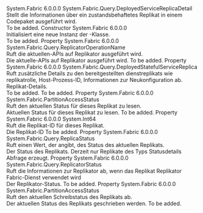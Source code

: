 <Type Name="DeployedStatefulServiceReplicaDetail" FullName="System.Fabric.Query.DeployedStatefulServiceReplicaDetail">
  <TypeSignature Language="C#" Value="public sealed class DeployedStatefulServiceReplicaDetail : System.Fabric.Query.DeployedServiceReplicaDetail" />
  <TypeSignature Language="ILAsm" Value=".class public auto ansi sealed beforefieldinit DeployedStatefulServiceReplicaDetail extends System.Fabric.Query.DeployedServiceReplicaDetail" />
  <TypeSignature Language="DocId" Value="T:System.Fabric.Query.DeployedStatefulServiceReplicaDetail" />
  <TypeSignature Language="VB.NET" Value="Public NotInheritable Class DeployedStatefulServiceReplicaDetail&#xA;Inherits DeployedServiceReplicaDetail" />
  <TypeSignature Language="F#" Value="type DeployedStatefulServiceReplicaDetail = class&#xA;    inherit DeployedServiceReplicaDetail" />
  <AssemblyInfo>
    <AssemblyName>System.Fabric</AssemblyName>
    <AssemblyVersion>6.0.0.0</AssemblyVersion>
  </AssemblyInfo>
  <Base>
    <BaseTypeName>System.Fabric.Query.DeployedServiceReplicaDetail</BaseTypeName>
  </Base>
  <Interfaces />
  <Docs>
    <summary>
      <para>Stellt die Informationen über ein zustandsbehaftetes Replikat in einem Codepaket ausgeführt wird.</para>
    </summary>
    <remarks>To be added.</remarks>
  </Docs>
  <Members>
    <Member MemberName=".ctor">
      <MemberSignature Language="C#" Value="public DeployedStatefulServiceReplicaDetail ();" />
      <MemberSignature Language="ILAsm" Value=".method public hidebysig specialname rtspecialname instance void .ctor() cil managed" />
      <MemberSignature Language="DocId" Value="M:System.Fabric.Query.DeployedStatefulServiceReplicaDetail.#ctor" />
      <MemberSignature Language="VB.NET" Value="Public Sub New ()" />
      <MemberType>Constructor</MemberType>
      <AssemblyInfo>
        <AssemblyName>System.Fabric</AssemblyName>
        <AssemblyVersion>6.0.0.0</AssemblyVersion>
      </AssemblyInfo>
      <Parameters />
      <Docs>
        <summary>
          <para>Initialisiert eine neue Instanz der <see cref="T:System.Fabric.Query.DeployedStatefulServiceReplicaDetail" />-Klasse.</para>
        </summary>
        <remarks>To be added.</remarks>
      </Docs>
    </Member>
    <Member MemberName="CurrentReplicatorOperation">
      <MemberSignature Language="C#" Value="public System.Fabric.Query.ReplicatorOperationName CurrentReplicatorOperation { get; }" />
      <MemberSignature Language="ILAsm" Value=".property instance valuetype System.Fabric.Query.ReplicatorOperationName CurrentReplicatorOperation" />
      <MemberSignature Language="DocId" Value="P:System.Fabric.Query.DeployedStatefulServiceReplicaDetail.CurrentReplicatorOperation" />
      <MemberSignature Language="VB.NET" Value="Public ReadOnly Property CurrentReplicatorOperation As ReplicatorOperationName" />
      <MemberSignature Language="F#" Value="member this.CurrentReplicatorOperation : System.Fabric.Query.ReplicatorOperationName" Usage="System.Fabric.Query.DeployedStatefulServiceReplicaDetail.CurrentReplicatorOperation" />
      <MemberType>Property</MemberType>
      <AssemblyInfo>
        <AssemblyName>System.Fabric</AssemblyName>
        <AssemblyVersion>6.0.0.0</AssemblyVersion>
      </AssemblyInfo>
      <ReturnValue>
        <ReturnType>System.Fabric.Query.ReplicatorOperationName</ReturnType>
      </ReturnValue>
      <Docs>
        <summary>
          <para>Ruft die aktuellen-APIs auf Replikator ausgeführt wird.</para>
        </summary>
        <value>
          <para>Die aktuelle-APIs auf Replikator ausgeführt wird.</para>
        </value>
        <remarks>To be added.</remarks>
      </Docs>
    </Member>
    <Member MemberName="DeployedServiceReplica">
      <MemberSignature Language="C#" Value="public System.Fabric.Query.DeployedStatefulServiceReplica DeployedServiceReplica { get; }" />
      <MemberSignature Language="ILAsm" Value=".property instance class System.Fabric.Query.DeployedStatefulServiceReplica DeployedServiceReplica" />
      <MemberSignature Language="DocId" Value="P:System.Fabric.Query.DeployedStatefulServiceReplicaDetail.DeployedServiceReplica" />
      <MemberSignature Language="VB.NET" Value="Public ReadOnly Property DeployedServiceReplica As DeployedStatefulServiceReplica" />
      <MemberSignature Language="F#" Value="member this.DeployedServiceReplica : System.Fabric.Query.DeployedStatefulServiceReplica" Usage="System.Fabric.Query.DeployedStatefulServiceReplicaDetail.DeployedServiceReplica" />
      <MemberType>Property</MemberType>
      <AssemblyInfo>
        <AssemblyName>System.Fabric</AssemblyName>
        <AssemblyVersion>6.0.0.0</AssemblyVersion>
      </AssemblyInfo>
      <ReturnValue>
        <ReturnType>System.Fabric.Query.DeployedStatefulServiceReplica</ReturnType>
      </ReturnValue>
      <Docs>
        <summary>
          <para>Ruft zusätzliche Details zu den bereitgestellten dienstreplikats wie replikatrolle, Host-Prozess-ID, Informationen zur Neukonfiguration ab.</para>
          <value>Replikat-Details.</value>
        </summary>
        <value>To be added.</value>
        <remarks>To be added.</remarks>
      </Docs>
    </Member>
    <Member MemberName="ReadStatus">
      <MemberSignature Language="C#" Value="public System.Fabric.PartitionAccessStatus ReadStatus { get; }" />
      <MemberSignature Language="ILAsm" Value=".property instance valuetype System.Fabric.PartitionAccessStatus ReadStatus" />
      <MemberSignature Language="DocId" Value="P:System.Fabric.Query.DeployedStatefulServiceReplicaDetail.ReadStatus" />
      <MemberSignature Language="VB.NET" Value="Public ReadOnly Property ReadStatus As PartitionAccessStatus" />
      <MemberSignature Language="F#" Value="member this.ReadStatus : System.Fabric.PartitionAccessStatus" Usage="System.Fabric.Query.DeployedStatefulServiceReplicaDetail.ReadStatus" />
      <MemberType>Property</MemberType>
      <AssemblyInfo>
        <AssemblyName>System.Fabric</AssemblyName>
        <AssemblyVersion>6.0.0.0</AssemblyVersion>
      </AssemblyInfo>
      <ReturnValue>
        <ReturnType>System.Fabric.PartitionAccessStatus</ReturnType>
      </ReturnValue>
      <Docs>
        <summary>
          <para>Ruft den aktuellen Status für dieses Replikat zu lesen.</para>
        </summary>
        <value>
          <para>Aktuellen Status für dieses Replikat zu lesen.</para>
        </value>
        <remarks>To be added.</remarks>
      </Docs>
    </Member>
    <Member MemberName="ReplicaId">
      <MemberSignature Language="C#" Value="public long ReplicaId { get; }" />
      <MemberSignature Language="ILAsm" Value=".property instance int64 ReplicaId" />
      <MemberSignature Language="DocId" Value="P:System.Fabric.Query.DeployedStatefulServiceReplicaDetail.ReplicaId" />
      <MemberSignature Language="VB.NET" Value="Public ReadOnly Property ReplicaId As Long" />
      <MemberSignature Language="F#" Value="member this.ReplicaId : int64" Usage="System.Fabric.Query.DeployedStatefulServiceReplicaDetail.ReplicaId" />
      <MemberType>Property</MemberType>
      <AssemblyInfo>
        <AssemblyName>System.Fabric</AssemblyName>
        <AssemblyVersion>6.0.0.0</AssemblyVersion>
      </AssemblyInfo>
      <ReturnValue>
        <ReturnType>System.Int64</ReturnType>
      </ReturnValue>
      <Docs>
        <summary>
          <para>Ruft die Replikat-ID für dieses Replikat.</para>
        </summary>
        <value>
          <para>Die Replikat-ID</para>
        </value>
        <remarks>To be added.</remarks>
      </Docs>
    </Member>
    <Member MemberName="ReplicaStatus">
      <MemberSignature Language="C#" Value="public System.Fabric.Query.ReplicaStatus ReplicaStatus { get; }" />
      <MemberSignature Language="ILAsm" Value=".property instance class System.Fabric.Query.ReplicaStatus ReplicaStatus" />
      <MemberSignature Language="DocId" Value="P:System.Fabric.Query.DeployedStatefulServiceReplicaDetail.ReplicaStatus" />
      <MemberSignature Language="VB.NET" Value="Public ReadOnly Property ReplicaStatus As ReplicaStatus" />
      <MemberSignature Language="F#" Value="member this.ReplicaStatus : System.Fabric.Query.ReplicaStatus" Usage="System.Fabric.Query.DeployedStatefulServiceReplicaDetail.ReplicaStatus" />
      <MemberType>Property</MemberType>
      <AssemblyInfo>
        <AssemblyName>System.Fabric</AssemblyName>
        <AssemblyVersion>6.0.0.0</AssemblyVersion>
      </AssemblyInfo>
      <ReturnValue>
        <ReturnType>System.Fabric.Query.ReplicaStatus</ReturnType>
      </ReturnValue>
      <Docs>
        <summary>
            Ruft einen Wert, der angibt, des Status des aktuellen Replikats.
            </summary>
        <value>Der Status des Replikats.</value>
        <remarks>Derzeit nur Replikate des Typs <see cref="T:System.Fabric.KeyValueStoreReplica" /> Statusdetails Abfrage erzeugt.</remarks>
      </Docs>
    </Member>
    <Member MemberName="ReplicatorStatus">
      <MemberSignature Language="C#" Value="public System.Fabric.Query.ReplicatorStatus ReplicatorStatus { get; }" />
      <MemberSignature Language="ILAsm" Value=".property instance class System.Fabric.Query.ReplicatorStatus ReplicatorStatus" />
      <MemberSignature Language="DocId" Value="P:System.Fabric.Query.DeployedStatefulServiceReplicaDetail.ReplicatorStatus" />
      <MemberSignature Language="VB.NET" Value="Public ReadOnly Property ReplicatorStatus As ReplicatorStatus" />
      <MemberSignature Language="F#" Value="member this.ReplicatorStatus : System.Fabric.Query.ReplicatorStatus" Usage="System.Fabric.Query.DeployedStatefulServiceReplicaDetail.ReplicatorStatus" />
      <MemberType>Property</MemberType>
      <AssemblyInfo>
        <AssemblyName>System.Fabric</AssemblyName>
        <AssemblyVersion>6.0.0.0</AssemblyVersion>
      </AssemblyInfo>
      <ReturnValue>
        <ReturnType>System.Fabric.Query.ReplicatorStatus</ReturnType>
      </ReturnValue>
      <Docs>
        <summary>
          <para>Ruft die Informationen zur Replikator ab, wenn das Replikat Replikator Fabric-Dienst verwendet wird</para>
        </summary>
        <value>
          <para>Der Replikator-Status.</para>
        </value>
        <remarks>To be added.</remarks>
      </Docs>
    </Member>
    <Member MemberName="WriteStatus">
      <MemberSignature Language="C#" Value="public System.Fabric.PartitionAccessStatus WriteStatus { get; }" />
      <MemberSignature Language="ILAsm" Value=".property instance valuetype System.Fabric.PartitionAccessStatus WriteStatus" />
      <MemberSignature Language="DocId" Value="P:System.Fabric.Query.DeployedStatefulServiceReplicaDetail.WriteStatus" />
      <MemberSignature Language="VB.NET" Value="Public ReadOnly Property WriteStatus As PartitionAccessStatus" />
      <MemberSignature Language="F#" Value="member this.WriteStatus : System.Fabric.PartitionAccessStatus" Usage="System.Fabric.Query.DeployedStatefulServiceReplicaDetail.WriteStatus" />
      <MemberType>Property</MemberType>
      <AssemblyInfo>
        <AssemblyName>System.Fabric</AssemblyName>
        <AssemblyVersion>6.0.0.0</AssemblyVersion>
      </AssemblyInfo>
      <ReturnValue>
        <ReturnType>System.Fabric.PartitionAccessStatus</ReturnType>
      </ReturnValue>
      <Docs>
        <summary>
          <para>Ruft den aktuellen Schreibstatus des Replikats ab.</para>
        </summary>
        <value>
          <para>Der aktuellen Status des Replikats geschrieben werden.</para>
        </value>
        <remarks>To be added.</remarks>
      </Docs>
    </Member>
  </Members>
</Type>